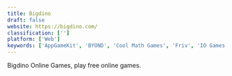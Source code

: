 ```yaml
---
title: Bigdino
draft: false 
website: https://bigdino.com/
classification: ['']
platform: ['Web']
keywords: ['AppGameKit', 'BYOND', 'Cool Math Games', 'Friv', 'IO Games', 'Newgrounds', 'Play iDev Games', 'Rock Paper Scissors', 'Scirra Arcade', 'Shockwave', 'Snesfun', 'TristanGames', 'VR Games']
---
```

Bigdino Online Games, play free online games.